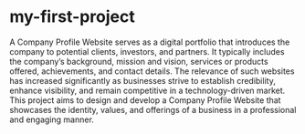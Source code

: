 # my-first-project
A Company Profile Website serves as a digital portfolio that introduces the company to potential clients, investors, and partners. It typically includes the company’s background, mission and vision, services or products offered, achievements, and contact details. The relevance of such websites has increased significantly as businesses strive to establish credibility, enhance visibility, and remain competitive in a technology-driven market. This project aims to design and develop a Company Profile Website that showcases the identity, values, and offerings of a business in a professional and engaging manner.
